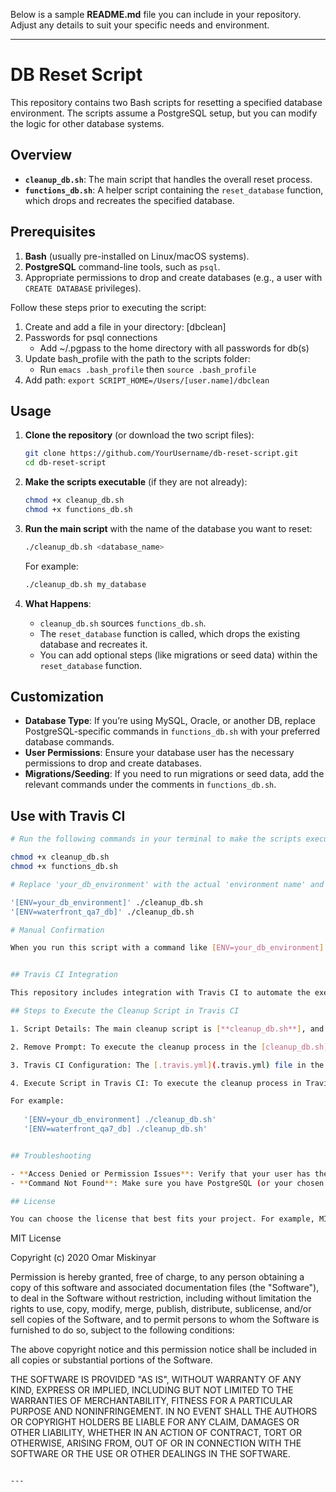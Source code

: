 Below is a sample **README.md** file you can include in your repository. Adjust any details to suit your specific needs and environment.

---

# DB Reset Script

This repository contains two Bash scripts for resetting a specified database environment. The scripts assume a PostgreSQL setup, but you can modify the logic for other database systems.

## Overview

- **`cleanup_db.sh`**: The main script that handles the overall reset process.  
- **`functions_db.sh`**: A helper script containing the `reset_database` function, which drops and recreates the specified database.

## Prerequisites

1. **Bash** (usually pre-installed on Linux/macOS systems).
2. **PostgreSQL** command-line tools, such as `psql`.
3. Appropriate permissions to drop and create databases (e.g., a user with `CREATE DATABASE` privileges).

Follow these steps prior to executing the script:

1. Create and add a file in your directory: [dbclean]
2. Passwords for psql connections
   - Add ~/.pgpass to the home directory with all passwords for db(s)
3. Update bash_profile with the path to the scripts folder:
   - Run `emacs .bash_profile` then `source .bash_profile`
4. Add path: `export SCRIPT_HOME=/Users/[user.name]/dbclean`


## Usage

1. **Clone the repository** (or download the two script files):
   ```bash
   git clone https://github.com/YourUsername/db-reset-script.git
   cd db-reset-script
   ```

2. **Make the scripts executable** (if they are not already):
   ```bash
   chmod +x cleanup_db.sh
   chmod +x functions_db.sh
   ```

3. **Run the main script** with the name of the database you want to reset:
   ```bash
   ./cleanup_db.sh <database_name>
   ```

   For example:
   ```bash
   ./cleanup_db.sh my_database
   ```

4. **What Happens**:
   - `cleanup_db.sh` sources `functions_db.sh`.
   - The `reset_database` function is called, which drops the existing database and recreates it.
   - You can add optional steps (like migrations or seed data) within the `reset_database` function.

## Customization

- **Database Type**: If you’re using MySQL, Oracle, or another DB, replace PostgreSQL-specific commands in `functions_db.sh` with your preferred database commands.
- **User Permissions**: Ensure your database user has the necessary permissions to drop and create databases.
- **Migrations/Seeding**: If you need to run migrations or seed data, add the relevant commands under the comments in `functions_db.sh`.

## Use with Travis CI

```bash
# Run the following commands in your terminal to make the scripts executable:

chmod +x cleanup_db.sh
chmod +x functions_db.sh

# Replace 'your_db_environment' with the actual 'environment name' and run:

'[ENV=your_db_environment]' ./cleanup_db.sh
'[ENV=waterfront_qa7_db]' ./cleanup_db.sh

# Manual Confirmation 

When you run this script with a command like [ENV=your_db_environment] ./cleanup_db.sh, it will clean the specified database environment, and then wait for user input before exiting.


## Travis CI Integration

This repository includes integration with Travis CI to automate the execution of the database cleanup script. The Travis CI configuration is defined in the [.travis.yml](.travis.yml) file. The script is triggered during specific stages of the CI/CD pipeline.

## Steps to Execute the Cleanup Script in Travis CI

1. Script Details: The main cleanup script is [**cleanup_db.sh**], and it resets a specified database environment using a function from an external file [**functions_db.sh**]. Make sure to customize the script based on your specific database and requirements.

2. Remove Prompt: To execute the cleanup process in the [cleanup_db.sh] file without 'manual confirmation', particularly in CI/CD environments where automation is preferred, you may consider removing the user input prompt if its not needed.

3. Travis CI Configuration: The [.travis.yml](.travis.yml) file in the repository defines the Travis CI configuration. It includes stages and jobs that specify when and how the cleanup script should be executed. Refer to the file for a detailed understanding.

4. Execute Script in Travis CI: To execute the cleanup process in Travis CI, the script is run with a specified environment variable. 

For example:
   
   '[ENV=your_db_environment] ./cleanup_db.sh'
   '[ENV=waterfront_qa7_db] ./cleanup_db.sh'


## Troubleshooting

- **Access Denied or Permission Issues**: Verify that your user has the appropriate privileges and that you’re connecting to the correct database server/host.
- **Command Not Found**: Make sure you have PostgreSQL (or your chosen DB’s client tools) installed and that they are in your system’s `PATH`.

## License

You can choose the license that best fits your project. For example, MIT License:

```
MIT License

Copyright (c) 2020 Omar Miskinyar

Permission is hereby granted, free of charge, to any person obtaining a copy 
of this software and associated documentation files (the "Software"), to deal 
in the Software without restriction, including without limitation the rights 
to use, copy, modify, merge, publish, distribute, sublicense, and/or sell 
copies of the Software, and to permit persons to whom the Software is 
furnished to do so, subject to the following conditions:

The above copyright notice and this permission notice shall be included in 
all copies or substantial portions of the Software.

THE SOFTWARE IS PROVIDED "AS IS", WITHOUT WARRANTY OF ANY KIND, EXPRESS OR 
IMPLIED, INCLUDING BUT NOT LIMITED TO THE WARRANTIES OF MERCHANTABILITY, 
FITNESS FOR A PARTICULAR PURPOSE AND NONINFRINGEMENT. IN NO EVENT SHALL THE 
AUTHORS OR COPYRIGHT HOLDERS BE LIABLE FOR ANY CLAIM, DAMAGES OR OTHER 
LIABILITY, WHETHER IN AN ACTION OF CONTRACT, TORT OR OTHERWISE, ARISING FROM, 
OUT OF OR IN CONNECTION WITH THE SOFTWARE OR THE USE OR OTHER DEALINGS IN 
THE SOFTWARE.

```

---
